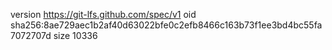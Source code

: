 version https://git-lfs.github.com/spec/v1
oid sha256:8ae729aec1b2af40d63022bfe0c2efb8466c163b73f1ee3bd4bc55fa7072707d
size 10336
